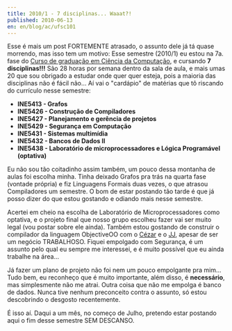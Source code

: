 ```yaml
---
title: 2010/1 - 7 disciplinas... Waaat?!
published: 2010-06-13
en: en/blog/ac/ufsc101
---
```


Esse é mais um post FORTEMENTE atrasado, o assunto dele já tá quase morrendo, mas isso tem um motivo:
Esse semestre (2010/1) eu estou na 7a. fase do [Curso de graduação em Ciência da Computação][1], e cursando **7 disciplinas!!!**
São 28 horas por semana dentro da sala de aula, e mais umas 20 que sou obrigado a estudar onde quer quer esteja, pois a maioria das disciplinas não é fácil não...
Aí vai o "cardápio" de matérias que tô riscando do currículo nesse semestre:

  * **INE5413 - Grafos**
  * **INE5426 - Construção de Compiladores**
  * **INE5427 - Planejamento e gerência de projetos**
  * **INE5429 - Segurança em Computação**
  * **INE5431 - Sistemas multimídia**
  * **INE5432 - Bancos de Dados II**
  * **INE5438 - Laboratório de microprocessadores e Lógica Programável (optativa)**

Eu não sou tão coitadinho assim também, um pouco dessa montanha de aulas foi escolha minha.
Tinha deixado Grafos pra trás na quarta fase (vontade própria) e fiz Linguagens Formais duas vezes, o que atrasou Compiladores um semestre.
O bom de estar postando tão tarde é que já posso dizer do que estou gostando e odiando mais nesse semestre.

<!--more-->

Acertei em cheio na escolha de Laboratório de Microprocessadores como optativa,
e o projeto final que nosso grupo escolheu fazer vai ser muito legal (vou postar sobre ele ainda).
Também estou gostando de construir o compilador da linguagem ObjectiveOO com o [Cézar][2] e o [JJ][3], apesar de ser um negócio TRABALHOSO.
Fiquei empolgado com Segurança, é um assunto pelo qual eu sempre me interessei, e é muito possível que eu ainda trabalhe na área...

Já fazer um plano de projeto não foi nem um pouco empolgante pra mim...
Tudo bem, eu reconheço que é muito importante, além disso, é **necessário**, mas simplesmente não me atrai.
Outra coisa que não me empolga é banco de dados. Nunca tive nenhum preconceito contra o assunto, só estou descobrindo o desgosto recentemente.

É isso aí. Daqui a um mês, no começo de Julho, pretendo estar postando aqui o fim desse semestre SEM DESCANSO.

[1]: <http://cco.inf.ufsc.br>
[2]: <http://cezarsignori.wordpress.com/>
[3]: <http://www.inf.ufsc.br/~jose.joao.junior>
